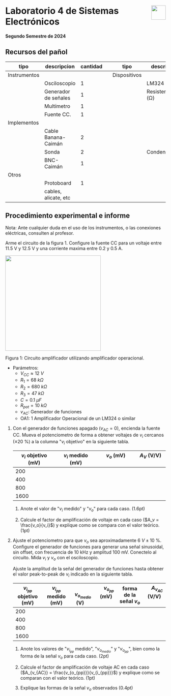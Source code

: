 # <img src="https://julianodb.github.io/SISTEMAS_ELECTRONICOS_PARA_INGENIERIA_BIOMEDICA/img/logo_fing.png?raw=true" align="right" height="45"> Laboratorio 4 de Sistemas Electrónicos
#### Segundo Semestre de 2024

## Recursos del pañol

| tipo | descripcion | cantidad | | tipo | descripcion | valor | cantidad |
| -- | -- | -- | --| -- | -- | -- | -- |
| Instrumentos |  |  | | Dispositivos |  |  |  |
|  | Osciloscopio | 1 | |  | LM324 |  | 1 |
|  | Generador de señales | 1 | |  | Resistencias (Ω) |  |  |
|  | Multímetro | 1 | |  |  | 47 k | 1 |
|  | Fuente CC. | 1 | |  | | 68 k  | 1 |
| Implementos |  |  | |  |  | 680 k | 1 |
|  | Cable Banana-Caimán | 2 | |  |  | Potenciometro 10k (de panel) | 1 |
|  | Sonda | 2 | |  | Condensadores |  |  |
|  | BNC-Caimán | 1 | |  |  | $0.1 \mu F$ | 1 |
| Otros |  |  | |  | |  |  |
| | Protoboard | 1 | |  | | | |
| | cables, alicate, etc | | |  | | |  |

## Procedimiento experimental e informe

Nota: Ante cualquier duda en el uso de los instrumentos, o las conexiones eléctricas, consulten al profesor.

Arme el circuito de la figura 1. Configure la fuente CC para un voltaje entre 11.5 V y 12.5 V y una corriente maxima entre 0.2 y 0.5 A.

<img src="https://julianodb.github.io/electronic_circuits_diagrams/amplifier_non_inverting_potentiometer.png" width="300">

Figura 1: Circuito amplificador utilizando amplificador operacional. 
- Parámetros:
    - $V_{CC} \approx 12\ V$
    - $R_1 = 68\ k\Omega$
    - $R_2 = 680\ k\Omega$
    - $R_3 = 47\ k\Omega$
    - $C = 0.1\ \mu F$
    - $R_{pot} = 10\ k\Omega$
    - $v_{AC}$: Generador de funciones
    - OA1: 1 Amplificador Operacional de un LM324 o similar

1. Con el generador de funciones apagado ($v_{AC}=0$), encienda la fuente CC. Mueva el potenciometro de forma a obtener voltajes de $v_i$ cercanos ($\pm 20\ \%$) a la columna "$v_i$ objetivo" en la siguiente tabla. 

    | $v_i$ objetivo (mV) | $v_i$ medido (mV) |&nbsp;&nbsp;&nbsp; $v_o$ (mV) &nbsp;&nbsp;&nbsp; | &nbsp;&nbsp;&nbsp; $A_V$ (V/V) &nbsp;&nbsp;&nbsp;|
    | -- | -- | -- | -- |
    | 200 | | | |
    | 400 | | | |
    | 800 | | | |
    | 1600 | | | |

    1. Anote el valor de "$v_i$ medido" y "$v_o$" para cada caso. (1.6pt)

    2. Calcule el factor de amplificación de voltaje en cada caso ($A_v = \frac{v_o}{v_i}$) y explique como se compara con el valor teórico. (1pt)

2. Ajuste el potenciometro para que $v_o$ sea aproximadamente $6\ V \pm 10\ \%$. Configure el generador de funciones para generar una señal sinusoidal, sin offset, con frecuencia de 10 kHz y amplitud 100 mV. Conectelo al circuito. Mida $v_i$ y $v_o$ con el osciloscopio.
    
    Ajuste la amplitud de la señal del generador de funciones hasta obtener el valor peak-to-peak de $v_i$ indicado en la siguiente tabla.

    | $v_{i_{pp}}$ objetivo (mV)| $v_{i_{pp}}$ medido (mV) | &nbsp;&nbsp;&nbsp; $v_{o_{medio}}$ (V) &nbsp;&nbsp;&nbsp;| &nbsp;&nbsp;&nbsp; $v_{o_{pp}}$ (mV) &nbsp;&nbsp;&nbsp; | forma de la señal $v_o$ |&nbsp;&nbsp;&nbsp; $A_{v_{AC}}$ (V/V) &nbsp;&nbsp;&nbsp;|
    | --|--|--|--|--|--|
    | 200 | | | | | |
    | 400 | | | | | |
    | 800 | | | | | |
    | 1600 | | | | | |

    1. Anote los valores de "$v_{i_{pp}}$ medido", "$v_{o_{medio}}$" y "$v_{o_{pp}}$", bien como la forma de la señal $v_o$ para cada caso. (2pt)

    2. Calcule el factor de amplificación de voltaje AC en cada caso ($A_{v_{AC}} = \frac{v_{o_{pp}}}{v_{i_{pp}}}$) y explique como se comparan con el valor teórico. (1pt)
    2. Explique las formas de la señal $v_o$ observados (0.4pt)
